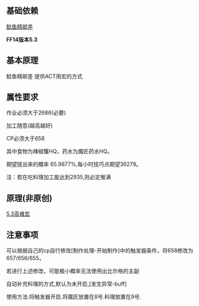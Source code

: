 ## 基础依赖

[鲶鱼精邮差](https://nga.178.com/read.php?tid=19724323)

**FF14版本5.3**

## 基本原理

鲶鱼精邮差 提供ACT用宏的方式

## 属性要求

作业必须大于2686(必要)

加工随意(越高越好)

CP必须大于658

其中食物为辣椒蟹HQ，药水为魔匠药水HQ。

期望搓出来的概率 65.9877%,每小时技巧点期望36279。

注：若在吃料理加工能达到2935,则必定推满

## 原理(**非原创**)

[5.3高难宏](https://nga.178.com/read.php?tid=23229660&_fp=2&rand=908)

## 注意事项

可以根据自己的cp自行修改[制作处理-开始制作]中的触发器条件，将658修改为657/656/655，

若进行上述修改，可能极小概率无法使用出比尔格的主副

自动补充料理的方式,默认为未开启,[发生异常-buff]

使用方法:将触发器开启.将魔匠放置在8号.料理放置在9号.
